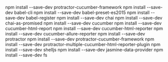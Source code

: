 npm install --save-dev protractor-cucumber-framework
npm install --save-dev babel-cli
npm install --save-dev babel-preset-es2015
npm install --save-dev babel-register
npm install --save-dev chai
npm install --save-dev chai-as-promised
npm install --save-dev cucumber
npm install --save-dev cucumber-html-report
npm install --save-dev cucumber-html-reporter
npm install --save-dev cucumber-allure-reporter
npm install --save-dev protractor
npm install --save-dev protractor-cucumber-framework
npm install --save-dev protractor-multiple-cucumber-html-reporter-plugin
npm install --save-dev shelljs
npm install --save-dev jasmine-data-provider
npm install --save-dev fs
